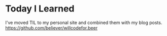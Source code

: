 # Today I Learned

I've moved TIL to my personal site and combined them with my blog posts. https://github.com/believer/willcodefor.beer
